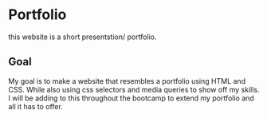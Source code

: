 # Portfolio
this website is a short presentstion/ portfolio.
## Goal
My goal is to make a website that resembles a portfolio using HTML and CSS.
While also using css selectors and media queries to show off my skills. 
I will be adding to this throughout the bootcamp to extend my portfolio and all it has to offer.
